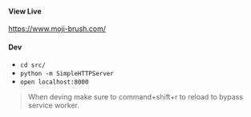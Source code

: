 #### View Live

https://www.moji-brush.com/


#### Dev

* `cd src/`
* `python -m SimpleHTTPServer`
* `open localhost:8000`

> When deving make sure to command+shift+r to reload to bypass service worker.
